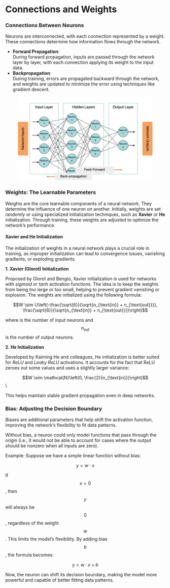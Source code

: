 # Connections and Weights

### Connections Between Neurons

Neurons are interconnected, with each connection represented by a weight. These connections determine how information flows through the network.

* **Forward Propagation**:\
  During forward propagation, inputs are passed through the network layer by layer, with each connection applying its weight to the input data.
* **Backpropagation**:\
  During training, errors are propagated backward through the network, and weights are updated to minimize the error using techniques like gradient descent.

<div align="left"><figure><img src="../../../.gitbook/assets/nn-propagation-types-min.png" alt="" width="563"><figcaption></figcaption></figure></div>

### Weights: The Learnable Parameters

Weights are the core learnable components of a neural network. They determine the influence of one neuron on another. Initially, weights are set randomly or using specialized initialization techniques, such as **Xavier** or **He** initialization. Through training, these weights are adjusted to optimize the network’s performance.

#### Xavier and He Initialization

The initialization of weights in a neural network plays a crucial role in training, as improper initialization can lead to convergence issues, vanishing gradients, or exploding gradients.

**1. Xavier (Glorot) Initialization**

Proposed by Glorot and Bengio, Xavier initialization is used for networks with _sigmoid_ or _tanh_ activation functions. The idea is to keep the weights from being too large or too small, helping to prevent gradient vanishing or explosion. The weights are initialized using the following formula:

$$W \sim U\left(-\frac{\sqrt{6}}{\sqrt{n_{\text{in}} + n_{\text{out}}}}, \frac{\sqrt{6}}{\sqrt{n_{\text{in}} + n_{\text{out}}}}\right)$$

where  is the number of input neurons and $$n_{\text{out}}$$ is the number of output neurons.

**2. He Initialization**

Developed by Kaiming He and colleagues, He initialization is better suited for _ReLU_ and _Leaky ReLU_ activations. It accounts for the fact that ReLU zeroes out some values and uses a slightly larger variance:

$$W \sim \mathcal{N}\left(0, \frac{2}{n_{\text{in}}}\right)$$\


This helps maintain stable gradient propagation even in deep networks.

### Bias: Adjusting the Decision Boundary

Biases are additional parameters that help shift the activation function, improving the network’s flexibility to fit data patterns.

Without bias, a neuron could only model functions that pass through the origin (i.e., it would not be able to account for cases where the output should be nonzero when all inputs are zero).

Example: Suppose we have a simple linear function without bias:

$$y = w \cdot x$$

If $$x = 0$$ , then $$y$$ will always be $$0$$, regardless of the weight $$w$$ . This limits the model’s flexibility. By adding bias $$b$$ , the formula becomes:

$$y = w \cdot x + b$$

Now, the neuron can shift its decision boundary, making the model more powerful and capable of better fitting data patterns.

